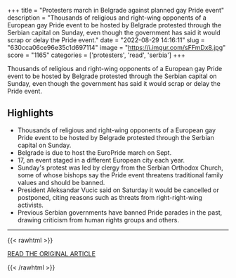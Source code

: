 +++
title = "Protesters march in Belgrade against planned gay Pride event"
description = "Thousands of religious and right-wing opponents of a European gay Pride event to be hosted by Belgrade protested through the Serbian capital on Sunday, even though the government has said it would scrap or delay the Pride event."
date = "2022-08-29 14:16:11"
slug = "630cca06ce96e35c1d697114"
image = "https://i.imgur.com/sFFmDx8.jpg"
score = "1165"
categories = ['protesters', 'read', 'serbia']
+++

Thousands of religious and right-wing opponents of a European gay Pride event to be hosted by Belgrade protested through the Serbian capital on Sunday, even though the government has said it would scrap or delay the Pride event.

## Highlights

- Thousands of religious and right-wing opponents of a European gay Pride event to be hosted by Belgrade protested through the Serbian capital on Sunday.
- Belgrade is due to host the EuroPride march on Sept.
- 17, an event staged in a different European city each year.
- Sunday's protest was led by clergy from the Serbian Orthodox Church, some of whose bishops say the Pride event threatens traditional family values and should be banned.
- President Aleksandar Vucic said on Saturday it would be cancelled or postponed, citing reasons such as threats from right-right-wing activists.
- Previous Serbian governments have banned Pride parades in the past, drawing criticism from human rights groups and others.

---

{{< rawhtml >}}
  <p class="article-category">
    <a target="_blank" href="https://www.reuters.com/world/europe/protesters-march-belgrade-against-planned-gay-pride-event-2022-08-28/">READ THE ORIGINAL ARTICLE</a>
  </p>
{{< /rawhtml >}}
